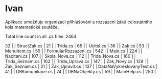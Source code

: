 # Ivan
Aplikace umožňuje organizaci přihlašování a rozsazení žáků celostátního kola matematické soutěže.
<!-- LINE COUNT TABLE -->
<!-- LINE COUNT TABLE -->
Total line count in all .cs files: 2464

 32 |
| StructZak.cs | 21 |
| Trida.cs | 65 |
| Ucitel.cs | 36 |
| Zak.cs | 53 |
| MenuItem.cs | 59 |
| FormularRozsazeni.cs | 542 |
| Main.cs | 224 |
| Nacitani.cs | 107 |
| Skola_Nova.cs | 112 |
| Trida_Nova.cs | 160 |
| Trida_Seznam.cs | 162 |
| Trida_Uprava.cs | 147 |
| Zak_Novy.cs | 129 |
| Zak_Seznam.cs | 21 |
| Zak_Upravit.cs | 137 |
| DataNaVykreslovanyText.cs | 41 |
| DBKomunikace.cs | 74 |
| DBNaObjekty.cs | 59 |
| MainHelp.cs | 250 |

<!-- END LINE COUNT TABLE -->


